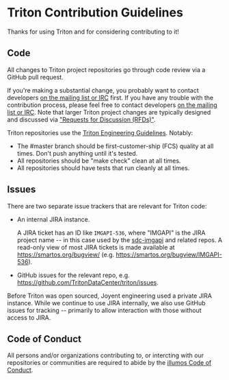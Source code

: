 <!--
    This Source Code Form is subject to the terms of the Mozilla Public
    License, v. 2.0. If a copy of the MPL was not distributed with this
    file, You can obtain one at http://mozilla.org/MPL/2.0/.
-->

<!--
    Copyright 2019 Joyent, Inc.
    Copyright 2024 MNX Cloud, Inc.
-->

# Triton Contribution Guidelines

Thanks for using Triton and for considering contributing to it!

## Code

All changes to Triton project repositories go through code review via a GitHub
pull request.

If you're making a substantial change, you probably want to contact developers
[on the mailing list or IRC](README.md#community) first. If you have any trouble
with the contribution process, please feel free to contact developers [on the
mailing list or IRC](README.md#community). Note that larger Triton project
changes are typically designed and discussed via ["Requests for Discussion
(RFDs)"](https://github.com/TritonDataCenter/rfd).

Triton repositories use the [Triton Engineering
Guidelines](https://github.com/TritonDataCenter/eng/blob/master/docs/index.md).
Notably:

* The #master branch should be first-customer-ship (FCS) quality at all times.
  Don't push anything until it's tested.
* All repositories should be "make check" clean at all times.
* All repositories should have tests that run cleanly at all times.

## Issues

There are two separate issue trackers that are relevant for Triton code:

* An internal JIRA instance.

  A JIRA ticket has an ID like `IMGAPI-536`, where "IMGAPI" is the JIRA project
  name -- in this case used by the
  [sdc-imgapi](https://github.com/TritonDataCenter/sdc-imgapi) and related
  repos. A read-only view of most JIRA tickets is made available at
  <https://smartos.org/bugview/> (e.g.
  <https://smartos.org/bugview/IMGAPI-536>).
* GitHub issues for the relevant repo, e.g.
  <https://github.com/TritonDataCenter/triton/issues>.

Before Triton was open sourced, Joyent engineering used a private JIRA instance.
While we continue to use JIRA internally, we also use GitHub issues for
tracking -- primarily to allow interaction with those without access to JIRA.

## Code of Conduct

All persons and/or organizations contributing to, or intercting with our
repositories or communities are required to abide by the
[illumos Code of Conduct][coc].

[coc]: https://github.com/TritonDataCenter/illumos-joyent/blob/master/CODE_OF_CONDUCT.md
